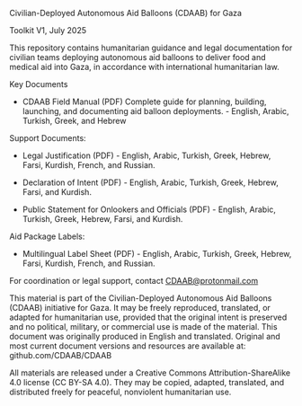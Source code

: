 Civilian-Deployed Autonomous Aid Balloons (CDAAB) for Gaza

Toolkit V1, July 2025

This repository contains  humanitarian guidance and legal documentation for civilian teams deploying autonomous aid balloons to deliver food and medical aid into Gaza, in accordance with international humanitarian law.



Key Documents
- CDAAB Field Manual (PDF)
Complete guide for planning, building, launching, and documenting aid balloon deployments. - English, Arabic, Turkish, Greek, and Hebrew


Support Documents:


- Legal Justification (PDF) - English, Arabic, Turkish, Greek, Hebrew, Farsi, Kurdish, French, and Russian.


- Declaration of Intent (PDF) - English, Arabic, Turkish, Greek, Hebrew, Farsi, and Kurdish.


- Public Statement for Onlookers and Officials (PDF) - English, Arabic, Turkish, Greek, Hebrew, Farsi, and Kurdish.


Aid Package Labels:


- Multilingual Label Sheet (PDF) - English, Arabic, Turkish, Greek, Hebrew, Farsi, Kurdish, French, and Russian.


For coordination or legal support, contact CDAAB@protonmail.com



This material is part of the Civilian-Deployed Autonomous Aid Balloons (CDAAB) initiative for Gaza. It may be freely reproduced,
translated, or adapted for humanitarian use, provided that the original intent is preserved and no political, military, or commercial use is
made of the material. This document was originally produced in English and translated. Original and most current document versions and
resources are available at: github.com/CDAAB/CDAAB


All materials are released under a Creative Commons Attribution-ShareAlike 4.0 license (CC BY-SA 4.0). They may be copied, adapted, translated, and distributed freely for peaceful, nonviolent humanitarian use.

